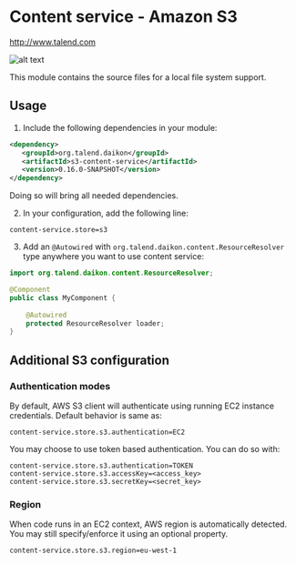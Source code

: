 # Content service - Amazon S3
http://www.talend.com


![alt text](https://www.talend.com/wp-content/uploads/2016/07/talend-logo.png "Talend")

This module contains the source files for a local file system support.

## Usage

1. Include the following dependencies in your module:
```xml
<dependency>
   <groupId>org.talend.daikon</groupId>
   <artifactId>s3-content-service</artifactId>
   <version>0.16.0-SNAPSHOT</version>
</dependency>
```
Doing so will bring all needed dependencies.

2. In your configuration, add the following line:
```properties
content-service.store=s3
```

3. Add an `@Autowired` with `org.talend.daikon.content.ResourceResolver` type anywhere you want to use content service:

```java
import org.talend.daikon.content.ResourceResolver;

@Component
public class MyComponent {
    
    @Autowired
    protected ResourceResolver loader;
}
```

## Additional S3 configuration

### Authentication modes
By default, AWS S3 client will authenticate using running EC2 instance credentials. Default behavior is same as:

```properties
content-service.store.s3.authentication=EC2
```

You may choose to use token based authentication. You can do so with:

```properties
content-service.store.s3.authentication=TOKEN
content-service.store.s3.accessKey=<access_key>
content-service.store.s3.secretKey=<secret_key>
```

### Region

When code runs in an EC2 context, AWS region is automatically detected. You may still specify/enforce it using an optional property.

```properties
content-service.store.s3.region=eu-west-1
```